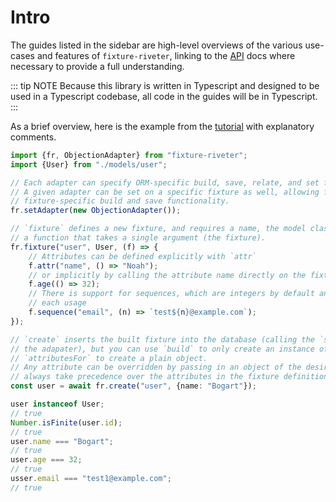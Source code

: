 # Intro

The guides listed in the sidebar are high-level overviews of the various use-cases and
features of `fixture-riveter`, linking to the [API](/api/) docs where necessary to
provide a full understanding.

::: tip NOTE
Because this library is written in Typescript and designed to be used in a Typescript
codebase, all code in the guides will be in Typescript.
:::

As a brief overview, here is the example from the [tutorial](/tutorial/) with
explanatory comments.

```typescript
import {fr, ObjectionAdapter} from "fixture-riveter";
import {User} from "./models/user";

// Each adapter can specify ORM-specific build, save, relate, and set functions.
// A given adapter can be set on a specific fixture as well, allowing for
// fixture-specific build and save functionality.
fr.setAdapter(new ObjectionAdapter());

// `fixture` defines a new fixture, and requires a name, the model class to build, and
// a function that takes a single argument (the fixture).
fr.fixture("user", User, (f) => {
    // Attributes can be defined explicitly with `attr`
    f.attr("name", () => "Noah");
    // or implicitly by calling the attribute name directly on the fixture
    f.age(() => 32);
    // There is support for sequences, which are integers by default and increment on
    // each usage
    f.sequence("email", (n) => `test${n}@example.com`);
});

// `create` inserts the built fixture into the database (calling the `save` function in
// the adapater), but you can use `build` to only create an instance of the model, or
// `attributesFor` to create a plain object.
// Any attribute can be overridden by passing in an object of the desired changes. These
// always take precedence over the attributes in the fixture definition.
const user = await fr.create("user", {name: "Bogart"});

user instanceof User;
// true
Number.isFinite(user.id);
// true
user.name === "Bogart";
// true
user.age === 32;
// true
usser.email === "test1@example.com";
// true
```
